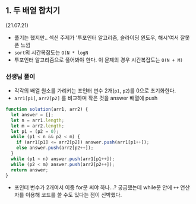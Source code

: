## 1. 두 배열 합치기

(21.07.21)

- 풀기는 했지만.. 섹션 주제가 '투포인터 알고리즘, 슬라이딩 윈도우, 해시'여서 잘못 푼 느낌
- `sort`의 시간복잡도는 `O(N * logN`
- 투포인터 알고리즘으로 풀어봐야 한다. 이 문제의 경우 시간복잡도는 `O(N + M)`

### 선생님 풀이

- 각각의 배열 원소를 가리키는 포인터 변수 2개(`p1`, `p2`)를 0으로 초기화한다.
- `arr1[p1]`, `arr2[p2]` 를 비교하며 작은 것을 answer 배열에 push

```js
function solution(arr1, arr2) {
  let answer = [];
  let n = arr1.length;
  let m = arr2.length;
  let p1 = (p2 = 0);
  while (p1 < n && p2 < m) {
    if (arr1[p1] <= arr2[p2]) answer.push(arr1[p1++]);
    else answer.push(arr2[p2++]);
  }
  while (p1 < n) answer.push(arr1[p1++]);
  while (p2 < m) answer.push(arr2[p2++]);
  return answer;
}
```

- 포인터 변수가 2개여서 이중 for문 써야 하나...? 궁금했는데 while문 안에 `++` 연산자를 이용해 코드를 쓸 수도 있다는 점이 신박했다.

